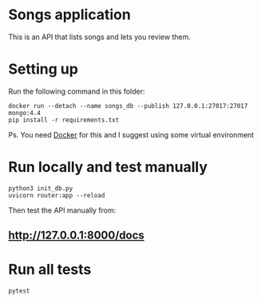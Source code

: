 # Songs application 
This is an API that lists songs and lets you review them.


# Setting up
Run the following command in this folder:
```
docker run --detach --name songs_db --publish 127.0.0.1:27017:27017 mongo:4.4
pip install -r requirements.txt
```
Ps. You need [Docker](https://www.docker.com/get-started) for this and I suggest using some virtual environment

# Run locally and test manually
```
python3 init_db.py
uvicorn router:app --reload
```
Then test the API manually from:
## http://127.0.0.1:8000/docs

# Run all tests
```
pytest
```